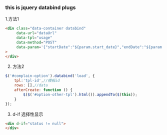 ### this is jquery databind plugs


1.方法1

```html
<div class="data-container databind"
     data-url="dataUrl"
     data-tpl="usage"
     data-method="POST"
     data-param='{"startDate":"${param.start_date}","endDate":"${param.end_date}"}'
>
</div>
```

2. 方法2
```javascript
$('#complain-option').databind('load', {
    tpl:'tpl-id',//模板id
    rows: [],//data
    afterCreate: function () {
        $($('#option-other-tpl').html()).appendTo($(this));
    }
});

```

3. d-if 选择性显示
```html
<div d-if="status != null">
</div>
```
